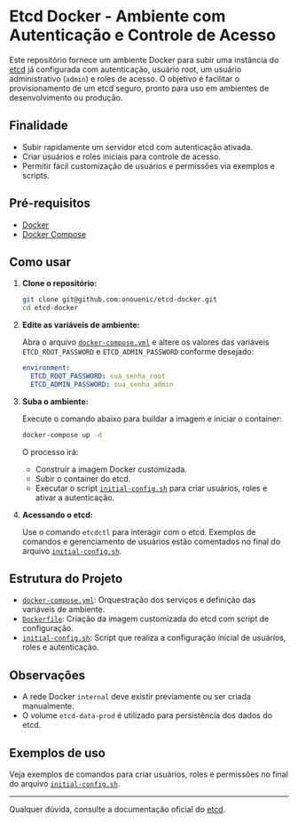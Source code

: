 # Etcd Docker - Ambiente com Autenticação e Controle de Acesso

Este repositório fornece um ambiente Docker para subir uma instância do [etcd](https://etcd.io/) já configurada com autenticação, usuário root, um usuário administrativo (`admin`) e roles de acesso. O objetivo é facilitar o provisionamento de um etcd seguro, pronto para uso em ambientes de desenvolvimento ou produção.

## Finalidade

- Subir rapidamente um servidor etcd com autenticação ativada.
- Criar usuários e roles iniciais para controle de acesso.
- Permitir fácil customização de usuários e permissões via exemplos e scripts.

## Pré-requisitos

- [Docker](https://docs.docker.com/get-docker/)
- [Docker Compose](https://docs.docker.com/compose/)

## Como usar

1. **Clone o repositório:**

   ```sh
   git clone git@github.com:onouenic/etcd-docker.git
   cd etcd-docker
   ```

2. **Edite as variáveis de ambiente:**

   Abra o arquivo [`docker-compose.yml`](docker-compose.yml) e altere os valores das variáveis `ETCD_ROOT_PASSWORD` e `ETCD_ADMIN_PASSWORD` conforme desejado:

   ```yaml
   environment:
     ETCD_ROOT_PASSWORD: sua_senha_root
     ETCD_ADMIN_PASSWORD: sua_senha_admin
   ```

3. **Suba o ambiente:**

   Execute o comando abaixo para buildar a imagem e iniciar o container:

   ```sh
   docker-compose up -d
   ```

   O processo irá:
   - Construir a imagem Docker customizada.
   - Subir o container do etcd.
   - Executar o script [`initial-config.sh`](initial-config.sh) para criar usuários, roles e ativar a autenticação.

4. **Acessando o etcd:**

   Use o comando `etcdctl` para interagir com o etcd. Exemplos de comandos e gerenciamento de usuários estão comentados no final do arquivo [`initial-config.sh`](initial-config.sh).

## Estrutura do Projeto

- [`docker-compose.yml`](docker-compose.yml): Orquestração dos serviços e definição das variáveis de ambiente.
- [`Dockerfile`](Dockerfile): Criação da imagem customizada do etcd com script de configuração.
- [`initial-config.sh`](initial-config.sh): Script que realiza a configuração inicial de usuários, roles e autenticação.

## Observações

- A rede Docker `internal` deve existir previamente ou ser criada manualmente.
- O volume `etcd-data-prod` é utilizado para persistência dos dados do etcd.

## Exemplos de uso

Veja exemplos de comandos para criar usuários, roles e permissões no final do arquivo [`initial-config.sh`](initial-config.sh).

---

Qualquer dúvida, consulte a documentação oficial do [etcd](https://etcd.io/docs/).